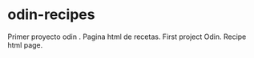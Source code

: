 # odin-recipes
Primer proyecto odin . Pagina html de recetas.
First project Odin. Recipe html page.
